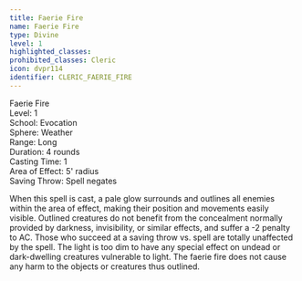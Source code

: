 ```yaml
---
title: Faerie Fire
name: Faerie Fire
type: Divine
level: 1
highlighted_classes: 
prohibited_classes: Cleric
icon: dvpr114
identifier: CLERIC_FAERIE_FIRE
---
```

Faerie Fire  
Level: 1  
School: Evocation  
Sphere: Weather  
Range: Long  
Duration: 4 rounds  
Casting Time: 1  
Area of Effect: 5' radius  
Saving Throw: Spell negates  
  
When this spell is cast, a pale glow surrounds and outlines all enemies within the area of effect, making their position and movements easily visible. Outlined creatures do not benefit from the concealment normally provided by darkness, invisibility, or similar effects, and suffer a -2 penalty to AC. Those who succeed at a saving throw vs. spell are totally unaffected by the spell. The light is too dim to have any special effect on undead or dark-dwelling creatures vulnerable to light. The faerie fire does not cause any harm to the objects or creatures thus outlined.  
